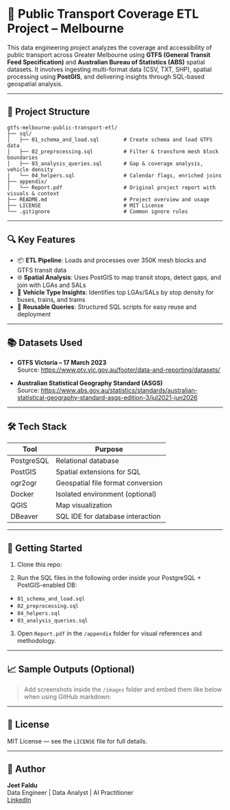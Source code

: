 # 🚆 Public Transport Coverage ETL Project – Melbourne

This data engineering project analyzes the coverage and accessibility of public transport across Greater Melbourne using **GTFS (General Transit Feed Specification)** and **Australian Bureau of Statistics (ABS)** spatial datasets. It involves ingesting multi-format data (CSV, TXT, SHP), spatial processing using **PostGIS**, and delivering insights through SQL-based geospatial analysis.

---

## 📁 Project Structure

```text
gtfs-melbourne-public-transport-etl/
├── sql/
│   ├── 01_schema_and_load.sql        # Create schema and load GTFS data
│   ├── 02_preprocessing.sql          # Filter & transform mesh block boundaries
│   ├── 03_analysis_queries.sql       # Gap & coverage analysis, vehicle density
│   └── 04_helpers.sql                # Calendar flags, enriched joins
├── appendix/
│   └── Report.pdf                    # Original project report with visuals & context
├── README.md                         # Project overview and usage
├── LICENSE                           # MIT License
└── .gitignore                        # Common ignore rules
```

---

## 🔍 Key Features

- 📦 **ETL Pipeline**: Loads and processes over 350K mesh blocks and GTFS transit data  
- 🌐 **Spatial Analysis**: Uses PostGIS to map transit stops, detect gaps, and join with LGAs and SALs  
- 🚊 **Vehicle Type Insights**: Identifies top LGAs/SALs by stop density for buses, trains, and trams  
- 🧠 **Reusable Queries**: Structured SQL scripts for easy reuse and deployment  

---

## 📚 Datasets Used

- **GTFS Victoria – 17 March 2023**  
  Source: https://www.ptv.vic.gov.au/footer/data-and-reporting/datasets/

- **Australian Statistical Geography Standard (ASGS)**  
  Source: https://www.abs.gov.au/statistics/standards/australian-statistical-geography-standard-asgs-edition-3/jul2021-jun2026

---

## 🛠️ Tech Stack

| Tool         | Purpose                            |
|--------------|------------------------------------|
| PostgreSQL   | Relational database                |
| PostGIS      | Spatial extensions for SQL         |
| ogr2ogr      | Geospatial file format conversion  |
| Docker       | Isolated environment (optional)    |
| QGIS         | Map visualization                  |
| DBeaver      | SQL IDE for database interaction   |

---

## 🚀 Getting Started

1. Clone this repo:


2. Run the SQL files in the following order inside your PostgreSQL + PostGIS-enabled DB:
- `01_schema_and_load.sql`
- `02_preprocessing.sql`
- `04_helpers.sql`
- `03_analysis_queries.sql`

3. Open `Report.pdf` in the `/appendix` folder for visual references and methodology.

---

## 📈 Sample Outputs (Optional)

> Add screenshots inside the `/images` folder and embed them like below when using GitHub markdown:


---

## 📄 License

MIT License — see the `LICENSE` file for full details.

---

## 🙋 Author

**Jeet Faldu**  
Data Engineer | Data Analyst | AI Practitioner  
[LinkedIn](https://www.linkedin.com/in/jeetfaldu)